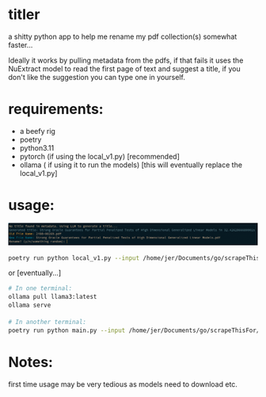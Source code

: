 # titler
a shitty python app to help me rename my pdf collection(s) somewhat faster...

Ideally it works by pulling metadata from the pdfs, if that fails it uses the NuExtract model to read the first page of text and suggest a title, if you don't like the suggestion you can type one in yourself.

# requirements:
- a beefy rig
- poetry
- python3.11
- pytorch (if using the local_v1.py) [recommended]
- ollama ( if using it to run the models) [this will eventually replace the local_v1.py]

# usage:
![output.png](output.png)


```sh
poetry run python local_v1.py --input /home/jer/Documents/go/scrapeThisFor/output/paper.pdf
```

or [eventually...]
```sh
# In one terminal:
ollama pull llama3:latest
ollama serve

# In another terminal:
poetry run python main.py --input /home/jer/Documents/go/scrapeThisFor/output/paper.pdf
```

# Notes:
first time usage may be very tedious as models need to download etc.
